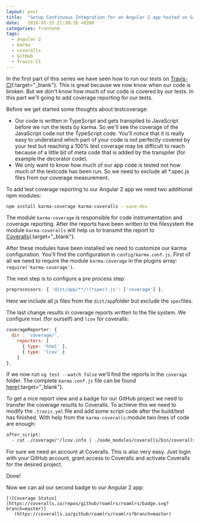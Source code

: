 ```yaml
---
layout: post
title:  "Setup Continuous Integration for an Angular 2 app hosted on GitHub - Part II"
date:   2016-05-31 21:30:26 +0200
categories: frontend
tags: 
  - angular 2
  - karma
  - coveralls
  - GitHub
  - Travis-CI
---
```


In the first part of this series we have seen how to run our tests on [Travis-CI][travis-ci]{:target="_blank"}. This is great because we now know when our code is broken. But we don't know how much of our code is covered by our tests. In this part we'll going to add coverage reporting for our tests.

<!-- more -->
Before we get started some thoughts about testcoverage:

- Our code is written in TypeScript and gets transpiled to JavaScript before we run the tests by karma. So we'll see the coverage of the JavaScript code not the TypeScript code. You'll notice that it is really easy to understand which part of your code is not perfectly covered by your test but reaching a 100% test coverage may be difficult to reach because of a little bit of meta code that is added by the transpiler (for example the decorator code).
- We only want to know how much of our app code is tested not how much of the testcode has been run. So we need to exclude all *.spec.js files from our coverage measurement.

To add test coverage reporting to our Angular 2 app we need two additional npm modules:

```bash
npm install karma-coverage karma-coveralls --save-dev
```
The module `karma-coverage` is responsible for code instrumentation and coverage reporting. After the reports have been written to the filesystem the module `karma-coveralls` will help us to transmit the report to [Coveralls][coveralls]{:target="_blank"}.

After these modules have been installed we need to customize our karma configuration. You'll find the configuration in `config/karma.conf.js`. First of all we need to require the module `karma-coverage` in the plugins array: `require('karma-coverage')`.

The next step is to configure a pre process step:

```javascript
preprocessors: { 'dist/app/**/!(*spec).js': ['coverage'] },
````
Here we include all js files from the `dist/app`folder but exclude the `spec`files.

The last change results in coverage reports written to the file system. We configure `html` (for ourself) and `lcov` for coveralls:

```javascript
coverageReporter: {
  dir : 'coverage/',
    reporters: [
      { type: 'html' },
      { type: 'lcov' }
    ]
},
```
If we now run `ng test --watch false` we'll find the reports in the `coverage` folder. The complete `karma.conf.js` file can be found [here](https://github.com/roamlrs/roamlrs/blob/538288a4b188154ed950455295a19eaf5210ede0/config/karma.conf.js){:target="_blank"}.

To get a nice report view and a badge for our GitHub project we need to transfer the coverage results to Coveralls. To achieve this we need to modify the `.travis.yml` file and add some script code after the build/test has finished. With help from the `karma-coveralls` module two lines of code are enough:

```bash
after_script:
  - cat ./coverage/*/lcov.info | ./node_modules/coveralls/bin/coveralls.js
``` 
For sure we need an account at Coveralls. This is also very easy. Just login with your GitHub account, grant access to Coveralls and activate Coveralls for the desired project.

Done!

Now we can ad our second badge to our Angular 2 app:

```
[![Coverage Status](https://coveralls.io/repos/github/roamlrs/roamlrs/badge.svg?branch=master)]
   (https://coveralls.io/github/roamlrs/roamlrs?branch=master)
```



[roamlrs]:https://github.com/roamlrs/roamlrs
[angular2]: https://angular.io
[angular-cli]: https://github.com/angular/angular-cli#usage
[travis-ci]: https://travis-ci.org
[travis-ci-chrome]: http://blog.500tech.com/setting-up-travis-ci-to-run-tests-on-latest-google-chrome-version/
[travis-trusty]: https://docs.travis-ci.com/user/trusty-ci-environment#tl%3Bdr---Using-Trusty
[coveralls]:https://coveralls.io/
[saucelabs]:https://saucelabs.com/